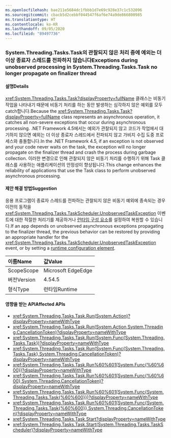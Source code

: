```yaml
---
ms.openlocfilehash: bae211e5684dc1fbbb1d7e69c928e37c1c532096
ms.sourcegitcommit: cbacb5d2cebbf044547f6af6e74a9de866800985
ms.translationtype: HT
ms.contentlocale: ko-KR
ms.lasthandoff: 09/05/2020
ms.locfileid: "89497736"
---
```

### <a name="exceptions-during-unobserved-processing-in-systemthreadingtaskstask-no-longer-propagate-on-finalizer-thread"></a><span data-ttu-id="bd4a1-101">System.Threading.Tasks.Task의 관찰되지 않은 처리 중에 예외는 더 이상 종료자 스레드를 전파하지 않습니다</span><span class="sxs-lookup"><span data-stu-id="bd4a1-101">Exceptions during unobserved processing in System.Threading.Tasks.Task no longer propagate on finalizer thread</span></span>

#### <a name="details"></a><span data-ttu-id="bd4a1-102">설명</span><span class="sxs-lookup"><span data-stu-id="bd4a1-102">Details</span></span>

<span data-ttu-id="bd4a1-103"><xref:System.Threading.Tasks.Task?displayProperty=fullName> 클래스는 비동기 작업을 나타내기 때문에 비동기 처리를 하는 동안 발생하는 심각하지 않은 예외를 모두 catch합니다.</span><span class="sxs-lookup"><span data-stu-id="bd4a1-103">Because the <xref:System.Threading.Tasks.Task?displayProperty=fullName> class represents an asynchronous operation, it catches all non-severe exceptions that occur during asynchronous processing.</span></span> <span data-ttu-id="bd4a1-104">.NET Framework 4.5에서는 예외가 관찰되지 않고 코드가 작업에서 대기하지 않으면 예외는 더 이상 종료자 스레드에서 전파되지 않고 가비지 수집 도중 프로세스와 충돌합니다.</span><span class="sxs-lookup"><span data-stu-id="bd4a1-104">In the .NET Framework 4.5, if an exception is not observed and your code never waits on the task, the exception will no longer propagate on the finalizer thread and crash the process during garbage collection.</span></span> <span data-ttu-id="bd4a1-105">이러한 변경으로 인해 관찰되지 않은 비동기 처리를 수행하기 위해 Task 클래스를 사용하는 애플리케이션의 안정성이 향상됩니다.</span><span class="sxs-lookup"><span data-stu-id="bd4a1-105">This change enhances the reliability of applications that use the Task class to perform unobserved asynchronous processing.</span></span>

#### <a name="suggestion"></a><span data-ttu-id="bd4a1-106">제안 해결 방법</span><span class="sxs-lookup"><span data-stu-id="bd4a1-106">Suggestion</span></span>

<span data-ttu-id="bd4a1-107">응용 프로그램이 종료자 스레드를 전파하는 관찰되지 않은 비동기 예외에 종속되는 경우 이전의 동작을 <xref:System.Threading.Tasks.TaskScheduler.UnobservedTaskException> 이벤트에 대한 적절한 처리기를 제공하거나 [런타임 구성 요소](~/docs/framework/configure-apps/file-schema/runtime/throwunobservedtaskexceptions-element.md)를 설정하여 복원할 수 있습니다.</span><span class="sxs-lookup"><span data-stu-id="bd4a1-107">If an app depends on unobserved asynchronous exceptions propagating to the finalizer thread, the previous behavior can be restored by providing an appropriate handler for the <xref:System.Threading.Tasks.TaskScheduler.UnobservedTaskException> event, or by setting a [runtime configuration element](~/docs/framework/configure-apps/file-schema/runtime/throwunobservedtaskexceptions-element.md).</span></span>

| <span data-ttu-id="bd4a1-108">이름</span><span class="sxs-lookup"><span data-stu-id="bd4a1-108">Name</span></span>    | <span data-ttu-id="bd4a1-109">값</span><span class="sxs-lookup"><span data-stu-id="bd4a1-109">Value</span></span>       |
|:--------|:------------|
| <span data-ttu-id="bd4a1-110">Scope</span><span class="sxs-lookup"><span data-stu-id="bd4a1-110">Scope</span></span>   |<span data-ttu-id="bd4a1-111">Microsoft Edge</span><span class="sxs-lookup"><span data-stu-id="bd4a1-111">Edge</span></span>|
|<span data-ttu-id="bd4a1-112">버전</span><span class="sxs-lookup"><span data-stu-id="bd4a1-112">Version</span></span>|<span data-ttu-id="bd4a1-113">4.5</span><span class="sxs-lookup"><span data-stu-id="bd4a1-113">4.5</span></span>|
|<span data-ttu-id="bd4a1-114">형식</span><span class="sxs-lookup"><span data-stu-id="bd4a1-114">Type</span></span>|<span data-ttu-id="bd4a1-115">런타임</span><span class="sxs-lookup"><span data-stu-id="bd4a1-115">Runtime</span></span>|

#### <a name="affected-apis"></a><span data-ttu-id="bd4a1-116">영향을 받는 API</span><span class="sxs-lookup"><span data-stu-id="bd4a1-116">Affected APIs</span></span>

- <xref:System.Threading.Tasks.Task.Run(System.Action)?displayProperty=nameWithType>
- <xref:System.Threading.Tasks.Task.Run(System.Action,System.Threading.CancellationToken)?displayProperty=nameWithType>
- <xref:System.Threading.Tasks.Task.Run(System.Func{System.Threading.Tasks.Task})?displayProperty=nameWithType>
- <xref:System.Threading.Tasks.Task.Run(System.Func{System.Threading.Tasks.Task},System.Threading.CancellationToken)?displayProperty=nameWithType>
- <xref:System.Threading.Tasks.Task.Run%60%601(System.Func{%60%600})?displayProperty=nameWithType>
- <xref:System.Threading.Tasks.Task.Run%60%601(System.Func{%60%600},System.Threading.CancellationToken)?displayProperty=nameWithType>
- <xref:System.Threading.Tasks.Task.Run%60%601(System.Func{System.Threading.Tasks.Task{%60%600}})?displayProperty=nameWithType>
- <xref:System.Threading.Tasks.Task.Run%60%601(System.Func{System.Threading.Tasks.Task{%60%600}},System.Threading.CancellationToken)?displayProperty=nameWithType>
- <xref:System.Threading.Tasks.Task.Start?displayProperty=nameWithType>
- <xref:System.Threading.Tasks.Task.Start(System.Threading.Tasks.TaskScheduler)?displayProperty=nameWithType>

<!--

#### Affected APIs

- `M:System.Threading.Tasks.Task.Run(System.Action)`
- `M:System.Threading.Tasks.Task.Run(System.Action,System.Threading.CancellationToken)`
- `M:System.Threading.Tasks.Task.Run(System.Func{System.Threading.Tasks.Task})`
- `M:System.Threading.Tasks.Task.Run(System.Func{System.Threading.Tasks.Task},System.Threading.CancellationToken)`
- ``M:System.Threading.Tasks.Task.Run``1(System.Func{``0})``
- ``M:System.Threading.Tasks.Task.Run``1(System.Func{``0},System.Threading.CancellationToken)``
- ``M:System.Threading.Tasks.Task.Run``1(System.Func{System.Threading.Tasks.Task{``0}})``
- ``M:System.Threading.Tasks.Task.Run``1(System.Func{System.Threading.Tasks.Task{``0}},System.Threading.CancellationToken)``
- `M:System.Threading.Tasks.Task.Start`
- `M:System.Threading.Tasks.Task.Start(System.Threading.Tasks.TaskScheduler)`

-->

